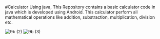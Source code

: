 #Calculator Using java,
This Repository contains a basic calculator code in java which is developed using Android. This calculator perform all mathematical operations like addition, substraction, multiplication, division etc.



![9b (2)](https://github.com/SiraskarRenuka/Calculator-Android-Java/assets/139481659/f23706b4-8340-4dde-8b9a-ed5ba49817f8)
![9b (3)](https://github.com/SiraskarRenuka/Calculator-Android-Java/assets/139481659/032ada13-d9c0-436e-91b6-47f9d4b37301)



